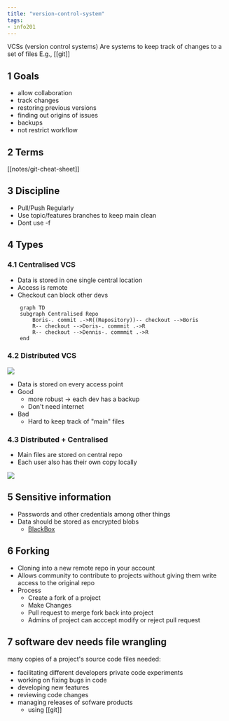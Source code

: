```yaml
---
title: "version-control-system"
tags: 
- info201
---
```


VCSs (version control systems) Are systems to keep track of changes to a set of files
E.g., [[git]]

## 1 Goals
- allow collaboration
- track changes
- restoring previous versions
- finding out origins of issues
- backups
- not restrict workflow

## 2 Terms
[[notes/git-cheat-sheet]]

## 3 Discipline
- Pull/Push Regularly
- Use topic/features branches to keep main clean
- Dont use -f

## 4 Types
### 4.1 Centralised VCS
- Data is stored in one single central location
- Access is remote
- Checkout can block other devs

```mermaid
	graph TD
	subgraph Centralised Repo
		Boris-. commit .->R((Repository))-- checkout -->Boris
		R-- checkout -->Doris-. commmit .->R
		R-- checkout -->Dennis-. commmit .->R
	end
```

### 4.2 Distributed VCS

![](https://i.imgur.com/IVXAaFF.png)

- Data is stored on every access point
- Good
	- more robust -> each dev has a backup
	- Don't need internet
- Bad
	- Hard to keep track of "main" files

### 4.3 Distributed + Centralised
- Main files are stored on central repo
- Each user also has their own copy locally

![](https://i.imgur.com/BxC8Tiq.png)

## 5 Sensitive information
- Passwords and other credentials among other things
- Data should be stored as encrypted blobs
	- [BlackBox](https://github.com/StackExchange/blackbox)

## 6 Forking
- Cloning into a new remote repo in your account
- Allows community to contribute to projects without giving them write access to the original repo
- Process
	- Create a fork of a project
	- Make Changes
	- Pull request to merge fork back into project
	- Admins of project can acccept modify or reject pull request
	
## 7 software dev needs file wrangling
many copies of a project's source code files needed:

- facilitating different developers private code experiments
- working on fixing bugs in code
- developing new features
- reviewing code changes
- managing releases of sofware products
	- using [[git]]
